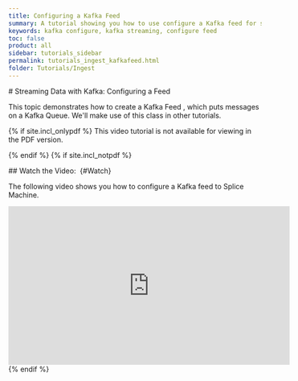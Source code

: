 ```yaml
---
title: Configuring a Kafka Feed
summary: A tutorial showing you how to use configure a Kafka feed for streaming data into Splice Machine.
keywords: kafka configure, kafka streaming, configure feed
toc: false
product: all
sidebar: tutorials_sidebar
permalink: tutorials_ingest_kafkafeed.html
folder: Tutorials/Ingest
---
```

<section>
<div class="TopicContent" data-swiftype-index="true" markdown="1">
# Streaming Data with Kafka: Configuring a Feed

This topic demonstrates how to create a Kafka Feed , which puts messages
on a Kafka Queue. We'll make use of this class in other tutorials.

{% if site.incl_onlypdf %}
This video tutorial is not available for viewing in the PDF version.</p>
{% endif %}
{% if site.incl_notpdf %}
<div markdown="1">
## Watch the Video:    {#Watch}

The following video shows you how to configure a Kafka feed to Splice
Machine.

<div class="centered" markdown="1">
<iframe class="youtube-player_0"
src="https://www.youtube.com/embed/dn__nBWHpWc?" frameborder="0"
allowfullscreen="1" width="560px" height="315px"></iframe>

</div>
</div>
{% endif %}
</div>
</section>
